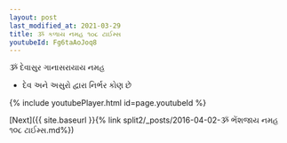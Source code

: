 ```yaml
---
layout: post
last_modified_at: 2021-03-29
title: ૐ કળાય નમહ ૧૦૮ ટાઈમ્સ
youtubeId: Fg6taAoJoq8
---
```

 
 
 ૐ દેવાસુર ગાનાસરાયાય નમહ  
 
 -  દેવ અને અસુરો દ્વારા નિર્ભર કોણ છે 
 
  
 
  
 
 
 
 
 
 


{% include youtubePlayer.html id=page.youtubeId %}
 
[Next]({{ site.baseurl }}{% link  split2/_posts/2016-04-02-ૐ ભેંશજાય નમહ ૧૦૮ ટાઈમ્સ.md%})
 
